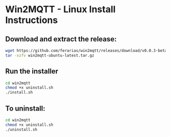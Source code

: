 # Win2MQTT - Linux Install Instructions

## **Download and extract** the release:

```bash
wget https://github.com/ferarias/win2mqtt/releases/download/v0.0.3-beta03/win2mqtt-ubuntu-latest.tar.gz
tar -xzfv win2mqtt-ubuntu-latest.tar.gz
```
## Run the installer

```bash
cd win2mqtt
chmod +x uninstall.sh
./install.sh
```

## To uninstall:

```bash
cd win2mqtt
chmod +x uninstall.sh
./uninstall.sh
```
